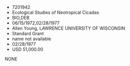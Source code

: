 * 7201942
* Ecological Studies of Neotropical Cicadas
* BIO,DEB
* 06/15/1972,02/28/1977
* Allen Young, LAWRENCE UNIVERSITY OF WISCONSIN
* Standard Grant
*   name not available
* 02/28/1977
* USD 51,000.00

NONE
